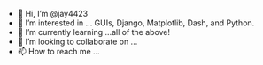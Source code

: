 - 👋 Hi, I’m @jay4423
- 👀 I’m interested in ... GUIs, Django, Matplotlib, Dash, and Python.
- 🌱 I’m currently learning ...all of the above!
- 💞️ I’m looking to collaborate on ...
- 📫 How to reach me ...

<!---
jay4423/jay4423 is a ✨ special ✨ repository because its `README.md` (this file) appears on your GitHub profile.
You can click the Preview link to take a look at your changes.
--->
